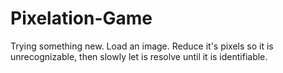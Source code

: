 # Pixelation-Game

Trying something new.  Load an image. Reduce it's pixels so it is unrecognizable, then slowly let is resolve until it is identifiable.
